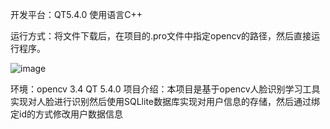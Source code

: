 开发平台：QT5.4.0
使用语言C++

运行方式：将文件下载后，在项目的.pro文件中指定opencv的路径，然后直接运行程序。

![image](https://github.com/user-attachments/assets/73ca44a4-76d7-4ec2-ad4d-296cf5a26962)


环境：opencv 3.4
      QT 5.4.0
项目介绍：本项目是基于opencv人脸识别学习工具实现对人脸进行识别然后使用SQLlite数据库实现对用户信息的存储，然后通过绑定id的方式修改用户数据信息

